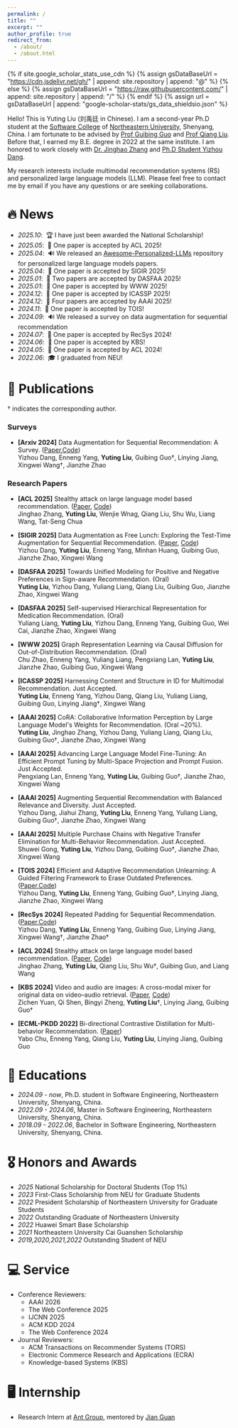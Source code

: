 ```yaml
---
permalink: /
title: ""
excerpt: ""
author_profile: true
redirect_from: 
  - /about/
  - /about.html
---
```


{% if site.google_scholar_stats_use_cdn %}
{% assign gsDataBaseUrl = "https://cdn.jsdelivr.net/gh/" | append: site.repository | append: "@" %}
{% else %}
{% assign gsDataBaseUrl = "https://raw.githubusercontent.com/" | append: site.repository | append: "/" %}
{% endif %}
{% assign url = gsDataBaseUrl | append: "google-scholar-stats/gs_data_shieldsio.json" %}

<span class='anchor' id='about-me'></span>

Hello! This is Yuting Liu (刘禹廷 in Chinese). I am a second-year Ph.D student at the [Software College](http://sc.neu.edu.cn/) of [Northeastern University](http://www.neu.edu.cn/), Shenyang, China. I am fortunate to be advised by [Prof Guibing Guo](https://guoguibing.github.io/cn/) and [Prof Qiang Liu](https://people.ucas.edu.cn/~qiangliu?language=en). Before that, I earned my B.E. degree in 2022 at the same institute. I am honored to work closely with [Dr. Jinghao Zhang](https://scholar.google.com/citations?user=2yXhkbsAAAAJ&hl=en) and [Ph.D Student Yizhou Dang](https://kinggugu.github.io/). 

My research interests include multimodal recommendation systems (RS) and personalized large language models (LLM). Please feel free to contact me by email if you have any questions or are seeking collaborations.


# 🔥 News
- *2025.10*: &nbsp;🏆 I have just been awarded the National Scholarship!
- *2025.05*: &nbsp;🎉 One paper is accepted by ACL 2025!
- *2025.04*: &nbsp;🔊 We released an [Awesome-Personalized-LLMs](https://github.com/VanillaCreamer/Awesome-Personalized-LLMs) repository for personalized large language models papers.
- *2025.04*: &nbsp;🎉 One paper is accepted by SIGIR 2025!
- *2025.01*: &nbsp;🎉 Two papers are accepted by DASFAA 2025!
- *2025.01*: &nbsp;🎉 One paper is accepted by WWW 2025!
- *2024.12*: &nbsp;🎉 One paper is accepted by ICASSP 2025!
- *2024.12*: &nbsp;🎉 Four papers are accepted by AAAI 2025!
- *2024.11*: &nbsp;🎉 One paper is accepted by TOIS!
- *2024.09*: &nbsp;🔊 We released a survey on data augmentation for sequential recommendation
- *2024.07*: &nbsp;🎉 One paper is accepted by RecSys 2024!
- *2024.06*: &nbsp;🎉 One paper is accepted by KBS!
- *2024.05*: &nbsp;🎉 One paper is accepted by ACL 2024!
- *2022.06*: &nbsp;🎓 I graduated from NEU!

# 📝 Publications 

† indicates the corresponding author.

### Surveys

- **\[Arxiv 2024\]** Data Augmentation for Sequential Recommendation: A Survey. ([Paper](https://arxiv.org/pdf/2409.13545),[Code](https://github.com/KingGugu/DA-CL-4Rec))  
  Yizhou Dang, Enneng Yang, **Yuting Liu**, Guibing Guo†, Linying Jiang, Xingwei Wang†, Jianzhe Zhao

### Research Papers

- **\[ACL 2025\]** Stealthy attack on large language model based recommendation. ([Paper](https://aclanthology.org/2024.acl-long.318/), [Code](https://github.com/CRIPAC-DIG/RecTextAttack))  
  Jinghao Zhang, **Yuting Liu**, Wenjie Wnag, Qiang Liu, Shu Wu, Liang Wang, Tat-Seng Chua

- **\[SIGIR 2025\]** Data Augmentation as Free Lunch: Exploring the Test-Time Augmentation for Sequential Recommendation. ([Paper](https://arxiv.org/abs/2504.04843), [Code](https://github.com/KingGugu/TTA4SR))  
  Yizhou Dang, **Yuting Liu**, Enneng Yang, Minhan Huang, Guibing Guo, Jianzhe Zhao, Xingwei Wang

- **\[DASFAA 2025\]** Towards Unified Modeling for Positive and Negative Preferences in Sign-aware Recommendation. (Oral)  
  **Yuting Liu**, Yizhou Dang, Yuliang Liang, Qiang Liu, Guibing Guo, Jianzhe Zhao, Xingwei Wang

- **\[DASFAA 2025\]** Self-supervised Hierarchical Representation for Medication Recommendation. (Oral)  
  Yuliang Liang, **Yuting Liu**, Yizhou Dang, Enneng Yang, Guibing Guo, Wei Cai, Jianzhe Zhao, Xingwei Wang

- **\[WWW 2025\]** Graph Representation Learning via Causal Diffusion for Out-of-Distribution Recommendation. (Oral)  
  Chu Zhao, Enneng Yang, Yuliang Liang, Pengxiang Lan, **Yuting Liu**, Jianzhe Zhao, Guibing Guo, Xingwei Wang

- **\[ICASSP 2025\]** Harnessing Content and Structure in ID for Multimodal Recommendation. Just Accepted.  
  **Yuting Liu**, Enneng Yang, Yizhou Dang, Qiang Liu, Yuliang Liang, Guibing Guo, Linying Jiang†, Xingwei Wang

- **\[AAAI 2025\]** CoRA: Collaborative Information Perception by Large Language Model's Weights for Recommendation. (Oral ~20%).  
  **Yuting Liu**, Jinghao Zhang, Yizhou Dang, Yuliang Liang, Qiang Liu, Guibing Guo†, Jianzhe Zhao, Xingwei Wang
  
- **\[AAAI 2025\]** Advancing Large Language Model Fine-Tuning: An Efficient Prompt Tuning by Multi-Space Projection and Prompt Fusion. Just Accepted.  
  Pengxiang Lan, Enneng Yang, **Yuting Liu**, Guibing Guo†, Jianzhe Zhao, Xingwei Wang
  
- **\[AAAI 2025\]** Augmenting Sequential Recommendation with Balanced Relevance and Diversity. Just Accepted.  
  Yizhou Dang, Jiahui Zhang, **Yuting Liu**, Enneng Yang, Yuliang Liang, Guibing Guo†, Jianzhe Zhao, Xingwei Wang

- **\[AAAI 2025\]** Multiple Purchase Chains with Negative Transfer Elimination for Multi-Behavior Recommendation. Just Accepted.  
  Shuwei Gong, **Yuting Liu**, Yizhou Dang, Guibing Guo†, Jianzhe Zhao, Xingwei Wang

- **\[TOIS 2024\]** Efficient and Adaptive Recommendation Unlearning: A Guided Filtering Framework to Erase Outdated Preferences. ([Paper](https://dl.acm.org/doi/10.1145/3706633),[Code](https://github.com/KingGugu/GFEraser))  
  Yizhou Dang, **Yuting Liu**, Enneng Yang, Guibing Guo†, Linying Jiang, Jianzhe Zhao, Xingwei Wang

- **\[RecSys 2024\]** Repeated Padding for Sequential Recommendation. ([Paper](https://arxiv.org/abs/2403.06372),[Code](https://github.com/KingGugu/RepPad))  
  Yizhou Dang, **Yuting Liu**, Enneng Yang, Guibing Guo, Linying Jiang, Xingwei Wang†, Jianzhe Zhao†

- **\[ACL 2024\]** Stealthy attack on large language model based recommendation. ([Paper](https://aclanthology.org/2024.acl-long.318/), [Code](https://github.com/CRIPAC-DIG/RecTextAttack))  
  Jinghao Zhang, **Yuting Liu**, Qiang Liu, Shu Wu†, Guibing Guo, and Liang Wang

- **\[KBS 2024\]** Video and audio are images: A cross-modal mixer for original data on video–audio retrieval. ([Paper](https://www.sciencedirect.com/science/article/pii/S095070512400710X), [Code](https://github.com/Alexius233/Video-and-Audio-are-Images))  
   Zichen Yuan, Qi Shen, Bingyi Zheng, **Yuting Liu**†, Linying Jiang, Guibing Guo†

- **\[ECML-PKDD 2022\]** Bi-directional Contrastive Distillation for Multi-behavior Recommendation. ([Paper](https://link.springer.com/chapter/10.1007/978-3-031-26387-3_30))  
  Yabo Chu, Enneng Yang, Qiang Liu, **Yuting Liu**, Linying Jiang, Guibing Guo

# 📖 Educations
- *2024.09 - now*, Ph.D. student in Software Engineering, Northeastern University, Shenyang, China.
- *2022.09 - 2024.06*, Master in Software Engineering, Northeastern University, Shenyang, China.
- *2018.09 - 2022.06*, Bachelor in Software Engineering, Northeastern University, Shenyang, China.

# 🎖 Honors and Awards
- *2025* National Scholarship for Doctoral Students (Top 1%)
- *2023* First-Class Scholarship from NEU for Graduate Students
- *2022* President Scholarship of Northeastern University for Graduate Students
- *2022* Outstanding Graduate of Northeastern University
- *2022* Huawei Smart Base Scholarship
- *2021* Northeastern University Cai Guanshen Scholarship
- *2019,2020,2021,2022* Outstanding Student of NEU

# 💻 Service
- Conference Reviewers:
  - AAAI 2026
  - The Web Conference 2025
  - IJCNN 2025
  - ACM KDD 2024
  - The Web Conference 2024
- Journal Reviewers:
  - ACM Transactions on Recommender Systems (TORS)
  - Electronic Commerce Research and Applications (ECRA)
  - Knowledge-based Systems (KBS)

# 🖥️ Internship

- Research Intern at [Ant Group](https://github.com/AntResearchNLP), mentored by [Jian Guan](https://jianguanthu.github.io/)


